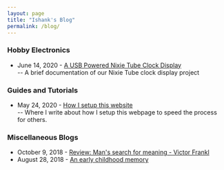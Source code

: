```yaml
---
layout: page
title: "Ishank's Blog"
permalink: /blog/
---
```


### Hobby Electronics
- June 14, 2020 - [A USB Powered Nixie Tube Clock Display]({{site.baseurl}}/blog/nixieClock) <br>
	-- A brief documentation of our Nixie Tube clock display project


### Guides and Tutorials
- May 24, 2020 - [How I setup this website]({{site.baseurl}}/blog/pageSetupJekyll) <br>
	-- Where I write about how I setup this webpage to speed the process for others.


### Miscellaneous Blogs
- October 9, 2018 - [Review: Man's search for meaning - Victor Frankl]({{site.baseurl}}/blog/memory)
- August 28, 2018 - [An early childhood memory]({{site.baseurl}}/blog/memory)

